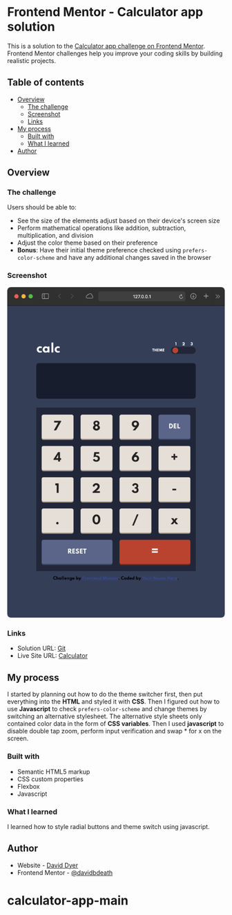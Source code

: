 # Frontend Mentor - Calculator app solution

This is a solution to the [Calculator app challenge on Frontend Mentor](https://www.frontendmentor.io/challenges/calculator-app-9lteq5N29). Frontend Mentor challenges help you improve your coding skills by building realistic projects.

## Table of contents

- [Overview](#overview)
  - [The challenge](#the-challenge)
  - [Screenshot](#screenshot)
  - [Links](#links)
- [My process](#my-process)
  - [Built with](#built-with)
  - [What I learned](#what-i-learned)
- [Author](#author)


## Overview

### The challenge

Users should be able to:

- See the size of the elements adjust based on their device's screen size
- Perform mathematical operations like addition, subtraction, multiplication, and division
- Adjust the color theme based on their preference
- **Bonus**: Have their initial theme preference checked using `prefers-color-scheme` and have any additional changes saved in the browser

### Screenshot

![screenshot](./images/screenshot.png)


### Links

- Solution URL: [Git](https://github.com/davidbdeath/calculator-app-main)
- Live Site URL: [Calculator](https://davidbdeath.github.io/calculator-app-main/)

## My process
I started by planning out how to do the theme switcher first, then put everything into the **HTML** and styled it with **CSS**.
Then I figured out how to use **Javascript** to check `prefers-color-scheme` and change themes by switching an alternative stylesheet.
The alternative style sheets only contained color data in the form of **CSS variables**.
Then I used **javascript** to disable double tap zoom, perform input verification and swap * for x on the screen.

### Built with

- Semantic HTML5 markup
- CSS custom properties
- Flexbox
- Javascript

### What I learned

I learned how to style radial buttons and theme switch using javascript.


## Author

- Website - [David Dyer](https://daviddyer.me)
- Frontend Mentor - [@davidbdeath](https://www.frontendmentor.io/profile/davidbdeath)

# calculator-app-main
